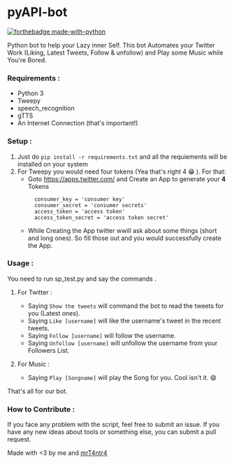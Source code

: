 # pyAPI-bot

[![forthebadge made-with-python](http://ForTheBadge.com/images/badges/made-with-python.svg)](https://www.python.org/)

Python bot to help your Lazy inner Self. This bot Automates your Twitter Work (Liking, Latest Tweets, Follow & unfollow) and Play some Music while You're Bored.

### Requirements :
* Python 3 
* Tweepy
* speech_recognition
* gTTS
* An Internet Connection (that's important!)

### Setup :
1. Just do ``` pip install -r requirements.txt ``` and all the requiements will be installed on your system
2. For Tweepy you would need four tokens (Yea that's right 4 :grin: ). For that:
    * Goto https://apps.twitter.com/ and Create an App to generate your **4** Tokens 
      ```
        consumer_key = 'consumer key'
        consumer_secret = 'consumer secrets'
        access_token = 'access token'
        access_token_secret = 'access token secret'
      ```
    * While Creating the App twitter wwill ask about some things (short and long ones). So fill those out and you would               successfully create the App.
    
 ### Usage :
 You need to run sp_test.py and say the commands .
 1. For Twitter :
    * Saying ``` Show the tweets ``` will command the bot to read the tweets for you (Latest ones).
    * Saying ``` Like [username] ``` will like the username's tweet in the recent tweets.
    * Saying ``` Follow [username] ``` will follow the username. 
    * Saying ``` Unfollow [username] ``` will unfollow the username from your Followers List.
 
 2. For Music :
    * Saying ``` Play [Songname] ``` will play the Song for you. Cool isn't it. :smile:
    
 That's all for our bot. 

### How to Contribute :
 If you face any problem with the script, feel free to submit an issue.
 If you have any new ideas about tools or something else, you can submit a pull request.
 
 Made with <3 by me and [mrT4ntr4](https://github.com/mrT4ntr4)
 
